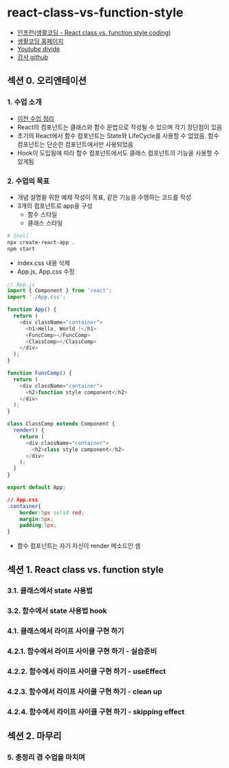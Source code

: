 # react-class-vs-function-style

- [인프런(생활코딩 - React class vs. function style coding)](https://www.inflearn.com/course/react-class-function-%EC%83%9D%ED%99%9C%EC%BD%94%EB%94%A9/dashboard)
- [생활코딩 홈페이지](https://opentutorials.org/module/4600)
- [Youtube divide](https://www.youtube.com/watch?v=iY_vmP-Q3Ak&list=PLuHgQVnccGMCEfBwnNGsJCQDiqSWI-edj)
- [강사 github](https://github.com/egoing/react-function-vs-class-style)

## 섹션 0. 오리엔테이션
### 1. 수업 소개
- [이전 수업 정리](https://github.com/ChoSangmuk/opentutorials-react-app)
- React의 컴포넌트는 클래스와 함수 문법으로 작성될 수 있으며 각기 장단점이 있음
- 초기의 React에서 함수 컴포넌트는 State와 LifeCycle를 사용할 수 없었음. 함수 컴포넌트는 단순한 컴포넌트에서만 사용되었음
- Hook이 도입됨에 따라 함수 컴포넌트에서도 클래스 컴포넌트의 기능을 사용할 수 있게됨

### 2. 수업의 목표
- 개념 설명을 위한 예제 작성이 목표, 같은 기능을 수행하는 코드를 작성
- 3개의 컴포넌트로 app을 구성
  - 함수 스타일
  - 클래스 스타일
```bash
# Shell
npx create-react-app .
npm start
```
- index.css 내용 삭제
- App.js, App.css 수정
```js
// App.js
import { Component } from 'react';
import './App.css';

function App() {
  return (
    <div className="container">
      <h1>Hello, World !</h1>
      <FuncComp></FuncComp>
      <ClassComp></ClassComp>
    </div>
  );
}

function FuncComp() {
  return (
    <div className="container">
      <h2>function style component</h2>
    </div>
  );
}

class ClassComp extends Component {
  render() {
    return (
      <div className="container">
        <h2>class style component</h2>
      </div>
    );
  }
}

export default App;
```
```css
// App.css
.container{
    border:5px solid red;
    margin:5px;
    padding:5px;
}
```
- 함수 컴포넌트는 자기 자신이 render 메소드인 셈

## 섹션 1. React class vs. function style
### 3.1. 클래스에서 state 사용법
### 3.2. 함수에서 state 사용법 hook
### 4.1. 클래스에서 라이프 사이클 구현 하기
### 4.2.1. 함수에서 라이프 사이클 구현 하기 - 실습준비
### 4.2.2. 함수에서 라이프 사이클 구현 하기 - useEffect
### 4.2.3. 함수에서 라이프 사이클 구현 하기 - clean up
### 4.2.4. 함수에서 라이프 사이클 구현 하기 - skipping effect

## 섹션 2. 마무리
### 5. 총정리 겸 수업을 마치며